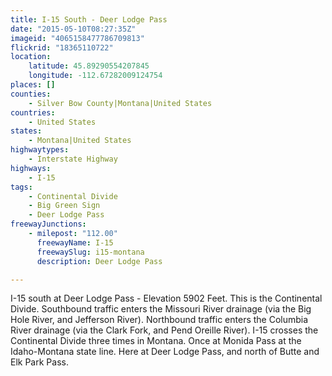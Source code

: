 ```yaml
---
title: I-15 South - Deer Lodge Pass
date: "2015-05-10T08:27:35Z"
imageid: "4065158477786709813"
flickrid: "18365110722"
location:
    latitude: 45.89290554207845
    longitude: -112.67282009124754
places: []
counties:
    - Silver Bow County|Montana|United States
countries:
    - United States
states:
    - Montana|United States
highwaytypes:
    - Interstate Highway
highways:
    - I-15
tags:
    - Continental Divide
    - Big Green Sign
    - Deer Lodge Pass
freewayJunctions:
    - milepost: "112.00"
      freewayName: I-15
      freewaySlug: i15-montana
      description: Deer Lodge Pass

---
```

I-15 south at Deer Lodge Pass - Elevation 5902 Feet.  This is the Continental Divide.  Southbound traffic enters the Missouri River drainage (via the Big Hole River, and Jefferson River).  Northbound traffic enters the Columbia River drainage (via the Clark Fork, and Pend Oreille River).  I-15 crosses the Continental Divide three times in Montana.  Once at Monida Pass at the Idaho-Montana state line.  Here at Deer Lodge Pass, and north of Butte and Elk Park Pass.